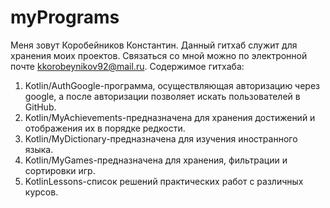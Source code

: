 # myPrograms
Меня зовут Коробейников Константин. Данный гитхаб служит для хранения моих проектов. Связаться со мной можно по электронной почте kkorobeynikov92@mail.ru.
Содержимое гитхаба:
1. Kotlin/AuthGoogle-программа, осуществляющая авторизацию через google, а после авторизации позволяет искать пользователей в GitHub.
2. Kotlin/MyAchievements-предназначена для хранения достижений и отображения их в порядке редкости.
3. Kotlin/MyDictionary-предназначена для изучения иностранного языка.
4. Kotlin/MyGames-предназначена для хранения, фильтрации и сортировки игр.
5. KotlinLessons-список решений практических работ с различных курсов.

